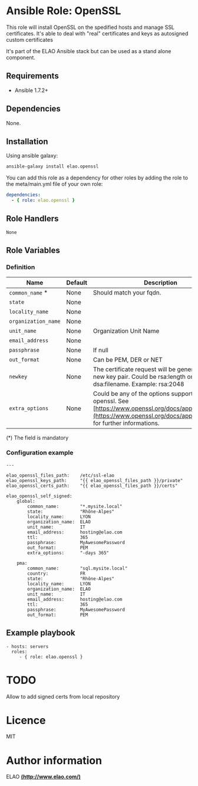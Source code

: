 # Ansible Role: OpenSSL

This role will install OpenSSL on the spedified hosts and manage SSL certificates. It's able to deal with "real" certificates and keys as autosigned custom certificates

It's part of the ELAO Ansible stack but can be used as a stand alone component.

## Requirements

- Ansible 1.7.2+

## Dependencies

None.

## Installation

Using ansible galaxy:

```bash
ansible-galaxy install elao.openssl
```
You can add this role as a dependency for other roles by adding the role to the meta/main.yml file of your own role:

```yaml
dependencies:
  - { role: elao.openssl }
```

## Role Handlers

    None

## Role Variables

### Definition

|Name|Default|Description|
|----|----|-----------|
`common_name` *|None|Should match your fqdn.
`state`|None|
`locality_name`|None|
`organization_name`|None|
`unit_name`|None|Organization Unit Name
`email_address`|None|
`passphrase`|None|If null
`out_format`|None|Can be PEM, DER or NET
`newkey`|None|The certificate request will be generated with a new key pair. Could be rsa:length or dsa:filename. Example: rsa:2048
`extra_options`|None|Could be any of the options supported by openssl. See [https://www.openssl.org/docs/apps/x509.html](https://www.openssl.org/docs/apps/x509.html) for further informations.

(*) The field is mandatory

### Configuration example

```
---

elao_openssl_files_path:    /etc/ssl-elao
elao_openssl_keys_path:     "{{ elao_openssl_files_path }}/private"
elao_openssl_certs_path:    "{{ elao_openssl_files_path }}/certs"

elao_openssl_self_signed:
    global:
        common_name:        "*.mysite.local"
        state:              "Rhône-Alpes"
        locality_name:      LYON
        organization_name:  ELAO
        unit_name:          IT
        email_address:      hosting@elao.com
        ttl:                365
        passphrase:         MyAwesomePassword
        out_format:         PEM
        extra_options:      "-days 365"

    pma:
        common_name:        "sql.mysite.local"
        country:            FR
        state:              "Rhône-Alpes"
        locality_name:      LYON
        organization_name:  ELAO
        unit_name:          IT
        email_address:      hosting@elao.com
        ttl:                365
        passphrase:         MyAwesomePassword
        out_format:         PEM
```

## Example playbook

    - hosts: servers
      roles:
         - { role: elao.openssl }

# TODO
Allow to add signed certs from local repository

# Licence

MIT

# Author information

ELAO [**(http://www.elao.com/)**](http://www.elao.com)